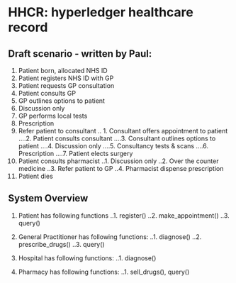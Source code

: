 # HHCR: hyperledger healthcare record

## Draft scenario - written by Paul:

1. Patient born, allocated NHS ID 
2. Patient registers NHS ID with GP
3. Patient requests GP consultation
4. Patient consults GP
5. GP outlines options to patient
 1. Discussion only
 2. GP performs local tests
 3. Prescription
 4. Refer patient to consultant
.. 1. Consultant offers appointment to patient
....2. Patient consults consultant
....3. Consultant outlines options to patient
....4. Discussion only
....5. Consultancy tests & scans
....6. Prescription
....7. Patient elects surgery
6. Patient consults pharmacist
..1. Discussion only
..2. Over the counter medicine
..3. Refer patient to GP
..4. Pharmacist dispense prescription
7. Patient dies

## System Overview

1. Patient has following functions
..1. register()
..2. make_appointment()
..3. query()

2. General Practitioner has following functions:
..1. diagnose()
..2. prescribe_drugs()
..3. query()

3. Hospital has following functions:
..1. diagnose()

4. Pharmacy has following functions:
..1. sell_drugs(), query()




